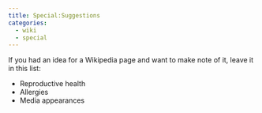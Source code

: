 ```yaml
---
title: Special:Suggestions
categories:
  - wiki
  - special
---
```


If you had an idea for a Wikipedia page and want to make note of it, leave it in this list:

* Reproductive health
* Allergies
* Media appearances
